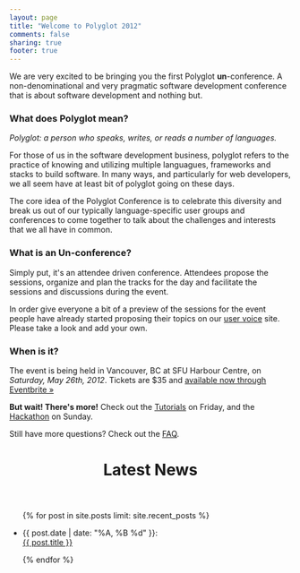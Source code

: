 ```yaml
---
layout: page
title: "Welcome to Polyglot 2012"
comments: false
sharing: true
footer: true
---
```


We are very excited to be bringing you the first Polyglot __un__-conference. A
non-denominational and very pragmatic software development conference that is
about software development and nothing but.

### What does Polyglot mean?

*Polyglot: a person who speaks, writes, or reads a number of languages.*

For those of us in the software development business, polyglot refers to the
practice of knowing and utilizing multiple languagues, frameworks and stacks to
build software. In many ways, and particularly for web developers, we all seem
have at least bit of polyglot going on these days.

The core idea of the Polyglot Conference is to celebrate this diversity and
break us out of our typically language-specific user groups and conferences to
come together to talk about the challenges and interests that we all have in
common.

### What is an Un-conference?

Simply put, it's an attendee driven conference. Attendees propose the sessions,
organize and plan the tracks for the day and facilitate the sessions and
discussions during the event.

In order give everyone a bit of a preview of the sessions for the event people
have already started proposing their topics on our [user voice](http://polyglotconf.uservoice.com/) site. Please
take a look and add your own.

### When is it?

The event is being held in Vancouver, BC at SFU Harbour Centre, on *Saturday,
May 26th, 2012*. Tickets are $35 and [available now through Eventbrite »](https://polyglotconf2012.eventbrite.com/)

**But wait! There's more!** Check out the [Tutorials](/tutorials) on Friday, and the [Hackathon](/hackathon) on Sunday.

Still have more questions? Check out the [FAQ](/faq).

<header><div class="x-pattern"><h1 class="entry-title">Latest News</h1></div></header>
<ul id="recent_posts">
  {% for post in site.posts limit: site.recent_posts %}
  <li class="post">
    <p>{{ post.date | date: "%A, %B %d" }}:
    <br /><a href="{{ root_url }}{{ post.url }}">{{ post.title }}</a></p>
  </li>
  {% endfor %}
</ul>
